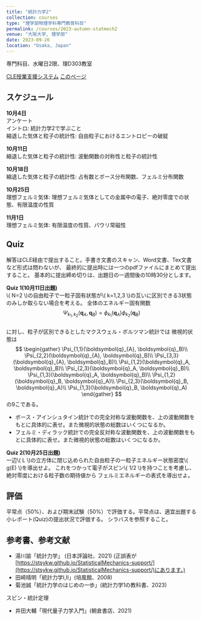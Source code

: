 ```yaml
---
title: "統計力学2"
collection: courses
type: "理学部物理学科専門教育科目"
permalink: /courses/2023-autumn-statmech2
venue: "大阪大学, 理学部"
date: 2023-09-26
location: "Osaka, Japan"
---
```


専門科目、水曜日2限、理D303教室

[CLE授業支援システム](https://www.cle.osaka-u.ac.jp/ultra/courses/_169351_1/cl/outline)
[このページ](https://stsykw.github.io/courses/2023-autumn-statmech2)


スケジュール
----------
**10月4日**  
アンケート  
イントロ: 統計力学2で学ぶこと  
縮退した気体と粒子の統計性: 自由粒子におけるエントロピーの破綻  

**10月11日**  
縮退した気体と粒子の統計性: 波動関数の対称性と粒子の統計性  

**10月18日**  
縮退した気体と粒子の統計性: 占有数とボース分布関数、フェルミ分布関数  

**10月25日**  
理想フェルミ気体: 理想フェルミ気体としての金属中の電子、絶対零度での状態、有限温度の性質  

**11月1日**  
理想フェルミ気体: 有限温度の性質、パウリ常磁性  


Quiz
----

解答はCLE経由で提出すること。手書き文書のスキャン、Word文書、Tex文書など形式は問わないが、
最終的に提出時には一つのpdfファイルにまとめて提出すること。
基本的に提出締め切りは、出題日の一週間後の10時30分とします。


**Quiz 1(10月11日出題)**  
\\( N=2 \\)の自由粒子で一粒子固有状態が\\( k=1,2,3 \\)の互いに区別できる3状態のみしか取らない場合を考える。
全体のエネルギー固有関数
$$
\begin{equation*}
 \Psi_{k_1,k_2}(\boldsymbol{q}_{A},\boldsymbol{q}_{B}) = \phi_{k_1}(\boldsymbol{q}_{A}) \phi_{k_2}(\boldsymbol{q}_{B})
\end{equation*}
$$  
に対し、粒子が区別できるとしたマクスウェル・ボルツマン統計では
微視的状態は
$$
\begin{gather}
  \Psi_{1,1}(\boldsymbol{q}_{A}, \boldsymbol{q}_B)\\
  \Psi_{2,2}(\boldsymbol{q}_{A}, \boldsymbol{q}_B)\\
  \Psi_{3,3}(\boldsymbol{q}_{A}, \boldsymbol{q}_B)\\
  \Psi_{1,2}(\boldsymbol{q}_A, \boldsymbol{q}_B)\\
  \Psi_{2,3}(\boldsymbol{q}_A, \boldsymbol{q}_B)\\
  \Psi_{1,3}(\boldsymbol{q}_A, \boldsymbol{q}_B)\\
  \Psi_{1,2}(\boldsymbol{q}_B, \boldsymbol{q}_A)\\
  \Psi_{2,3}(\boldsymbol{q}_B, \boldsymbol{q}_A)\\
  \Psi_{1,3}(\boldsymbol{q}_B, \boldsymbol{q}_A)
  \end{gather}
$$
の9こである。
* ボース・アインシュタイン統計での完全対称な波動関数を、上の波動関数をもとに具体的に表せ。また微視的状態の総数はいくつになるか。
* フェルミ・ディラック統計での完全反対称な波動関数を、上の波動関数をもとに具体的に表せ。また微視的状態の総数はいくつになるか。

**Quiz 2(10月25日出題)**  
一辺\\( L \\)の立方体に閉じ込められた自由粒子の一粒子エネルギー状態密度\\( g(E) \\)を導出せよ。
これをつかって電子がスピン\\( 1/2 \\)を持つことを考慮し、絶対零度における粒子数の期待値から
フェルミエネルギーの表式を導出せよ。

評価
---
平常点（50%）、および期末試験（50%）で評価する。平常点は、適宜出題する小レポート(Quiz)の提出状況で評価する。
シラバスを参照すること。



参考書、参考文献
-------------
* 湯川諭「統計力学」 (日本評論社、2021) (正誤表が[https://stsykw.github.io/StatisticalMechanics-support/](https://stsykw.github.io/StatisticalMechanics-support/)にあります。)
* 田崎晴明「統計力学I,II」(培風館、2008)
* 菊池誠「統計力学のはじめの一歩」(統計力学1の教科書、2023) 

スピン・統計定理
* 井田大輔「現代量子力学入門」(朝倉書店、2021)
